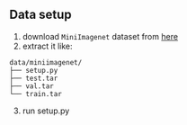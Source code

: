 ## Data setup
1. download `MiniImagenet` dataset from [here](https://lyy.mpi-inf.mpg.de/mtl/download/)
2. extract it like:
```shell
data/miniimagenet/
├── setup.py
├── test.tar
├── val.tar
└── train.tar
```
3. run setup.py